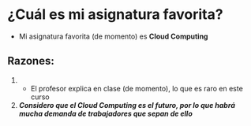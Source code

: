 # ¿Cuál es mi asignatura favorita?
* Mi asignatura favorita (de momento) es **Cloud Computing** 

## Razones:
1. * El profesor explica en clase (de momento), lo que es raro en este curso
2. ***Considero que el Cloud Computing es el futuro, por lo que habrá mucha demanda de trabajadores que sepan de ello***


